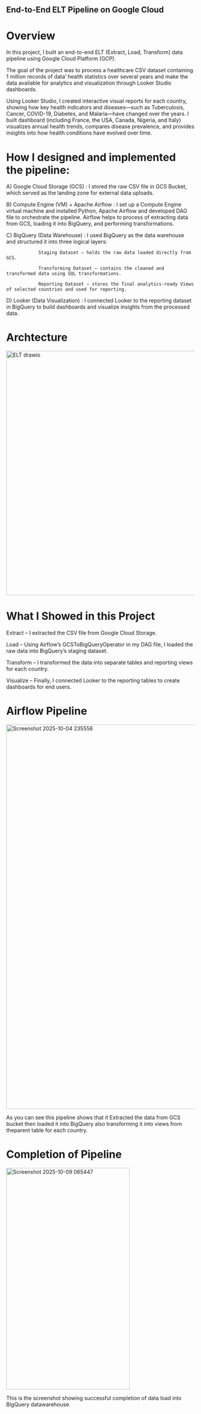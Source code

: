 ## End-to-End ELT Pipeline on Google Cloud
# Overview

In this project, I built an end-to-end ELT (Extract, Load, Transform) data pipeline using Google Cloud Platform (GCP).

The goal of the project was to process a healthcare CSV dataset containing 1 million records of data’ health statistics over several years and make the data available for analytics and visualization through Looker Studio dashboards.

Using Looker Studio, I created interactive visual reports for each country, showing how key health indicators and diseases—such as Tuberculosis, Cancer, COVID-19, Diabetes, and Malaria—have changed over the years. I built dashboard (including France, the USA, Canada, Nigeria, and Italy) visualizes annual health trends, compares disease prevalence, and provides insights into how health conditions have evolved over time.

# How I designed and implemented the pipeline:

  A) Google Cloud Storage (GCS) : I stored the raw CSV file in GCS Bucket, which served as the landing zone for external data uploads.

  B) Compute Engine (VM) + Apache Airflow : I set up a Compute Engine virtual machine and installed Python, Apache Airflow and developed DAG file to orchestrate the pipeline.
  Airflow helps to process of extracting data from GCS, loading it into BigQuery, and performing transformations.

  C) BigQuery (Data Warehouse) : I used BigQuery as the data warehouse and structured it into three logical layers:

                Staging Dataset – holds the raw data loaded directly from GCS.

                Transforming Dataset – contains the cleaned and transformed data using SQL transformations.

                Reporting Dataset – stores the final analytics-ready Views of selected countries and used for reporting.

  D) Looker (Data Visualization) : I connected Looker to the reporting dataset in BigQuery to build dashboards and visualize insights from the processed data.

# Archtecture
<img width="1201" height="651" alt="ELT drawio" src="https://github.com/user-attachments/assets/63608b40-2350-4929-984f-f87300bbb79b" />



# What I Showed in this Project

  Extract – I extracted the CSV file from Google Cloud Storage.

  Load – Using Airflow’s GCSToBigQueryOperator in my DAG file, I loaded the raw data into BigQuery’s staging dataset.

  Transform – I transformed the data into separate tables and reporting views for each country.

  Visualize – Finally, I connected Looker to the reporting tables to create dashboards for end users.

# Airflow Pipeline

<img width="1916" height="1025" alt="Screenshot 2025-10-04 235556" src="https://github.com/user-attachments/assets/ddb03609-2347-494f-8fcd-f16661498d02" />

As you can see this pipeline shows that it Extracted the data from GCS bucket then loaded it into BigQuery also transforming it into views from theparent table for each country.

# Completion of Pipeline

<img width="330" height="591" alt="Screenshot 2025-10-09 065447" src="https://github.com/user-attachments/assets/160bfe27-6a43-4405-a933-9cfa011a3331" />

This is the screenshot showing successful completion of data load into BigQuery datawarehouse.

